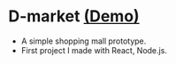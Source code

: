 # D-market [(Demo)](https://d-market-client-46yfxciq6-gsmini207.vercel.app/)
- A simple shopping mall prototype.
- First project I made with React, Node.js.



